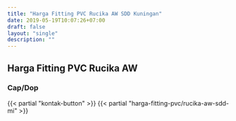 ```yaml
---
title: "Harga Fitting PVC Rucika AW SDD Kuningan"
date: 2019-05-19T10:07:26+07:00
draft: false
layout: "single"
description: ""
---
```


## Harga Fitting PVC Rucika AW 
### Cap/Dop
{{< partial "kontak-button" >}}
{{< partial "harga-fitting-pvc/rucika-aw-sdd-mi" >}}